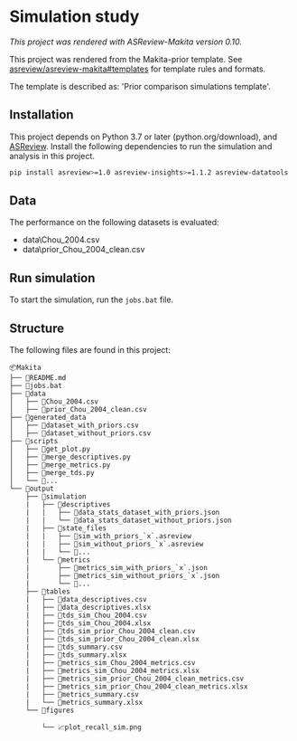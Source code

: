 # Simulation study

*This project was rendered with ASReview-Makita version 0.10.*

This project was rendered from the Makita-prior template. See [asreview/asreview-makita#templates](https://github.com/asreview/asreview-makita#templates) for template rules and formats.

The template is described as: 'Prior comparison simulations template'.

## Installation

This project depends on Python 3.7 or later (python.org/download), and [ASReview](https://asreview.nl/download/). Install the following dependencies to run the simulation and analysis in this project.

```sh
pip install asreview>=1.0 asreview-insights>=1.1.2 asreview-datatools
```

## Data

The performance on the following datasets is evaluated:

- data\Chou_2004.csv
- data\prior_Chou_2004_clean.csv

## Run simulation

To start the simulation, run the `jobs.bat` file.

## Structure

The following files are found in this project:

    📦Makita
    ├── 📜README.md
    ├── 📜jobs.bat
    ├── 📂data
    │   ├── 📜Chou_2004.csv
    │   ├── 📜prior_Chou_2004_clean.csv
    ├── 📂generated_data
    │   ├── 📜dataset_with_priors.csv
    │   ├── 📜dataset_without_priors.csv
    ├── 📂scripts
    │   ├── 📜get_plot.py
    │   ├── 📜merge_descriptives.py
    │   ├── 📜merge_metrics.py
    │   ├── 📜merge_tds.py
    │   └── 📜...
    └── 📂output
        ├── 📂simulation
        |   ├── 📂descriptives
        |   |   ├── 📜data_stats_dataset_with_priors.json
        |   |   └── 📜data_stats_dataset_without_priors.json
        |   ├── 📂state_files
        |   |   ├── 📜sim_with_priors_`x`.asreview
        |   |   ├── 📜sim_without_priors_`x`.asreview
        |   |   └── 📜...
        |   └── 📂metrics
        |       ├── 📜metrics_sim_with_priors_`x`.json
        |       ├── 📜metrics_sim_without_priors_`x`.json
        |       └── 📜...
        ├── 📂tables
        |   ├── 📜data_descriptives.csv
        |   ├── 📜data_descriptives.xlsx
        |   ├── 📜tds_sim_Chou_2004.csv
        |   ├── 📜tds_sim_Chou_2004.xlsx
        |   ├── 📜tds_sim_prior_Chou_2004_clean.csv
        |   ├── 📜tds_sim_prior_Chou_2004_clean.xlsx
        |   ├── 📜tds_summary.csv
        |   ├── 📜tds_summary.xlsx
        |   ├── 📜metrics_sim_Chou_2004_metrics.csv
        |   ├── 📜metrics_sim_Chou_2004_metrics.xlsx
        |   ├── 📜metrics_sim_prior_Chou_2004_clean_metrics.csv
        |   ├── 📜metrics_sim_prior_Chou_2004_clean_metrics.xlsx
        |   ├── 📜metrics_summary.csv
        |   └── 📜metrics_summary.xlsx
        └── 📂figures

            └── 📈plot_recall_sim.png
